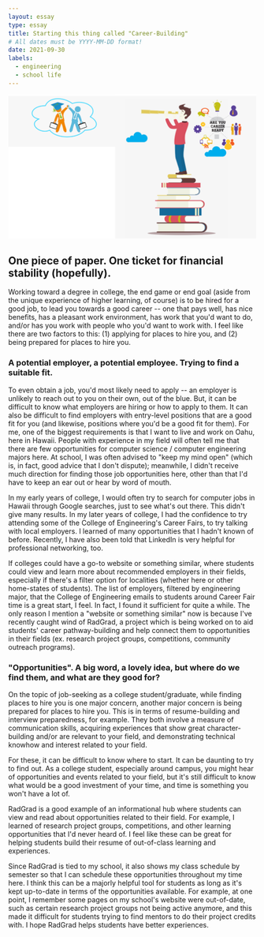 ```yaml
---
layout: essay
type: essay
title: Starting this thing called "Career-Building"
# All dates must be YYYY-MM-DD format!
date: 2021-09-30
labels:
  - engineering
  - school life
---
```

<img class = "ui right spaced image" src = "../images/career-building.png">

## One piece of paper. One ticket for financial stability (hopefully).
Working toward a degree in college, the end game or end goal (aside from the unique experience of higher learning, of course) is to be hired for a good job, to lead you towards a good career -- one that pays well, has nice benefits, has a pleasant work environment, has work that you'd want to do, and/or has you work with people who you'd want to work with. I feel like there are two factors to this: (1) applying for places to hire you, and (2) being prepared for places to hire you.


### A potential employer, a potential employee. Trying to find a suitable fit.
To even obtain a job, you'd most likely need to apply -- an employer is unlikely to reach out to you on their own, out of the blue. But, it can be difficult to know what employers are hiring or how to apply to them. It can also be difficult to find employers with entry-level positions that are a good fit for you (and likewise, positions where you'd be a good fit for them). For me, one of the biggest requirements is that I want to live and work on Oahu, here in Hawaii. People with experience in my field will often tell me that there are few opportunities for computer science / computer engineering majors here. At school, I was often advised to "keep my mind open" (which is, in fact, good advice that I don't dispute); meanwhile, I didn't receive much direction for finding those job opportunities here, other than that I'd have to keep an ear out or hear by word of mouth.

In my early years of college, I would often try to search for computer jobs in Hawaii through Google searches, just to see what's out there. This didn't give many results. In my later years of college, I had the confidence to try attending some of the College of Engineering's Career Fairs, to try talking with local employers. I learned of many opportunities that I hadn't known of before. Recently, I have also been told that LinkedIn is very helpful for professional networking, too.

If colleges could have a go-to website or something similar, where students could view and learn more about recommended employers in their fields, especially if there's a filter option for localities (whether here or other home-states of students). The list of employers, filtered by engineering major, that the College of Engineering emails to students around Career Fair time is a great start, I feel. In fact, I found it sufficient for quite a while. The only reason I mention a "website or something similar" now is because I've recently caught wind of RadGrad, a project which is being worked on to aid students' career pathway-building and help connect them to opportunities in their fields (ex. research project groups, competitions, community outreach programs).


### "Opportunities". A big word, a lovely idea, but where do we find them, and what are they good for?
On the topic of job-seeking as a college student/graduate, while finding places to hire you is one major concern, another major concern is being prepared for places to hire you. This is in terms of resume-building and interview preparedness, for example. They both involve a measure of communication skills, acquiring experiences that show great character-building and/or are relevant to your field, and demonstrating technical knowhow and interest related to your field.

For these, it can be difficult to know where to start. It can be daunting to try to find out. As a college student, especially around campus, you might hear of opportunities and events related to your field, but it's still difficult to know what would be a good investment of your time, and time is something you won't have a lot of. 

RadGrad is a good example of an informational hub where students can view and read about opportunities related to their field. For example, I learned of research project groups, competitions, and other learning opportunities that I'd never heard of. I feel like these can be great for helping students build their resume of out-of-class learning and experiences.

Since RadGrad is tied to my school, it also shows my class schedule by semester so that I can schedule these opportunities throughout my time here. I think this can be a majorly helpful tool for students as long as it's kept up-to-date in terms of the opportunities available. For example, at one point, I remember some pages on my school's website were out-of-date, such as certain research project groups not being active anymore, and this made it difficult for students trying to find mentors to do their project credits with. I hope RadGrad helps students have better experiences.
